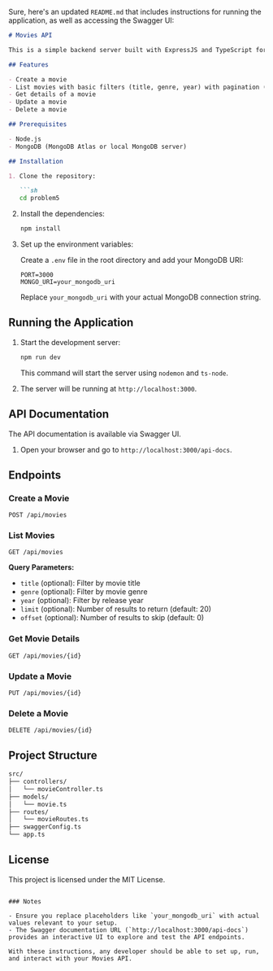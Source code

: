 Sure, here's an updated `README.md` that includes instructions for running the application, as well as accessing the Swagger UI:

```md
# Movies API

This is a simple backend server built with ExpressJS and TypeScript for managing a collection of movies. The server provides a set of CRUD functionalities to interact with the movies resource and connects to a MongoDB database for data persistence.

## Features

- Create a movie
- List movies with basic filters (title, genre, year) with pagination (limit, offset)
- Get details of a movie
- Update a movie
- Delete a movie

## Prerequisites

- Node.js
- MongoDB (MongoDB Atlas or local MongoDB server)

## Installation

1. Clone the repository:

   ```sh
   cd problem5
   ```

2. Install the dependencies:

   ```sh
   npm install
   ```

3. Set up the environment variables:

   Create a `.env` file in the root directory and add your MongoDB URI:

   ```env
   PORT=3000
   MONGO_URI=your_mongodb_uri
   ```

   Replace `your_mongodb_uri` with your actual MongoDB connection string.

## Running the Application

1. Start the development server:

   ```sh
   npm run dev
   ```

   This command will start the server using `nodemon` and `ts-node`.

2. The server will be running at `http://localhost:3000`.

## API Documentation

The API documentation is available via Swagger UI.

1. Open your browser and go to `http://localhost:3000/api-docs`.

## Endpoints

### Create a Movie

```http
POST /api/movies
```

### List Movies

```http
GET /api/movies
```

**Query Parameters:**

- `title` (optional): Filter by movie title
- `genre` (optional): Filter by movie genre
- `year` (optional): Filter by release year
- `limit` (optional): Number of results to return (default: 20)
- `offset` (optional): Number of results to skip (default: 0)

### Get Movie Details

```http
GET /api/movies/{id}
```

### Update a Movie

```http
PUT /api/movies/{id}
```

### Delete a Movie

```http
DELETE /api/movies/{id}
```

## Project Structure

```sh
src/
├── controllers/
│   └── movieController.ts
├── models/
│   └── movie.ts
├── routes/
│   └── movieRoutes.ts
├── swaggerConfig.ts
└── app.ts
```

## License

This project is licensed under the MIT License.
```

### Notes

- Ensure you replace placeholders like `your_mongodb_uri` with actual values relevant to your setup.
- The Swagger documentation URL (`http://localhost:3000/api-docs`) provides an interactive UI to explore and test the API endpoints.

With these instructions, any developer should be able to set up, run, and interact with your Movies API.